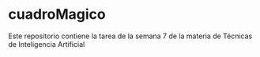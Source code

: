 # cuadroMagico
Este repositorio contiene la tarea de la semana 7 de la materia de Técnicas de Inteligencia Artificial
